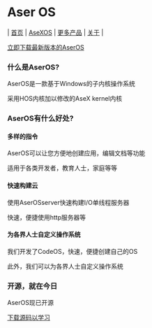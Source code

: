 # Aser OS
| [首页](index.md) | [AseXOS](asexos.md) | [更多产品](more.md) | [关于](about.md) |

[立即下载最新版本的AserOS](AserOS.zip)

### 什么是AserOS?
AserOS是一款基于Windows的子内核操作系统

采用HOS内核加以修改的AseX kernel内核

### AserOS有什么好处?
#### 多样的指令
AserOS可以让您方便地创建应用，编辑文档等功能

适用于各类开发者，教育人士，家庭等等

#### 快速构建云
使用AserOSserver快速构建I/O单线程服务器

快速，便捷使用http服务器等

#### 为各界人士自定义操作系统
我们开发了CodeOS，快速，便捷创建自己的OS

此外，我们可以为各界人士自定义操作系统

### 开源，就在今日
AserOS现已开源

[下载源码以学习](https://github.com/pntang/AserOS)
